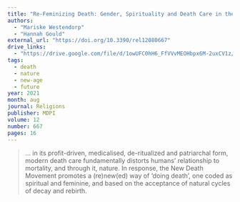 ```yaml
---
title: "Re-Feminizing Death: Gender, Spirituality and Death Care in the Anthropocene"
authors:
  - "Mariske Westendorp"
  - "Hannah Gould"
external_url: "https://doi.org/10.3390/rel12080667"
drive_links:
  - "https://drive.google.com/file/d/1owUFC0hH6_FfVVvMEOHbpx6M-2uxCV1z/view?usp=drivesdk"
tags:
  - death
  - nature
  - new-age
  - future
year: 2021
month: aug
journal: Religions
publisher: MDPI
volume: 12
number: 667
pages: 16
---
```


> … in its profit-driven, medicalised, de-ritualized and patriarchal form, modern death care fundamentally distorts humans’ relationship to mortality, and through it, nature. In response, the New Death Movement promotes a (re)new(ed) way of ‘doing death’, one coded as spiritual and feminine, and based on the acceptance of natural cycles of decay and rebirth.
